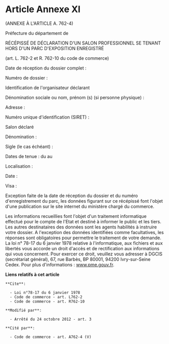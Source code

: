 # Article Annexe XI

(ANNEXE À L'ARTICLE A. 762-4) 

Préfecture du département de 

RÉCÉPISSÉ DE DÉCLARATION D'UN SALON PROFESSIONNEL SE TENANT HORS D'UN PARC D'EXPOSITION ENREGISTRÉ 

(art. L. 762-2 et R. 762-10 du code de commerce) 

Date de réception du dossier complet :

Numéro de dossier : 

Identification de l'organisateur déclarant 

Dénomination sociale ou nom, prénom (s) (si personne physique) : 

Adresse : 

Numéro unique d'identification (SIRET) : 

Salon déclaré 

Dénomination : 

Sigle (le cas échéant) : 

Dates de tenue : du au 

Localisation : 

Date : 

Visa : 

Exception faite de la date de réception du dossier et du numéro d'enregistrement du parc, les données figurant sur ce
récépissé font l'objet d'une publication sur le site internet du ministère chargé du commerce. 

Les informations recueillies font l'objet d'un traitement informatique effectué pour le compte de l'Etat et destiné à
informer le public et les tiers. Les autres destinataires des données sont les agents habilités à instruire votre dossier. A
l'exception des données identifiées comme facultatives, les réponses sont obligatoires pour permettre le traitement de votre
demande. La loi n° 78-17 du 6 janvier 1978 relative à l'informatique, aux fichiers et aux libertés vous accorde un droit
d'accès et de rectification aux informations qui vous concernent. Pour exercer ce droit, veuillez vous adresser à DGCIS
(secrétariat général), 67, rue Barbès, BP 80001, 94200 Ivry-sur-Seine Cedex. Pour plus d'informations :  www.pme.gouv.fr.

**Liens relatifs à cet article**

	**Cite**:

	  - Loi n°78-17 du 6 janvier 1978
	  - Code de commerce - art. L762-2
	  - Code de commerce - art. R762-10

	**Modifié par**:

	  - Arrêté du 24 octobre 2012 - art. 3

	**Cité par**:

	  - Code de commerce - art. A762-4 (V)
